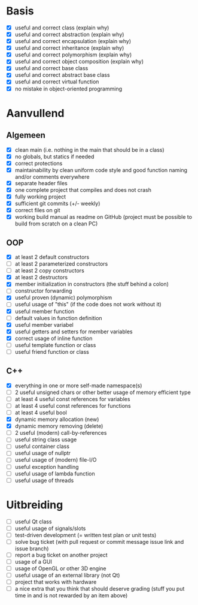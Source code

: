 # Basis
- [x]   useful and correct class (explain why)
- [x]   useful and correct abstraction (explain why)
- [x]   useful and correct encapsulation (explain why)
- [x]   useful and correct inheritance (explain why)
- [x]   useful and correct polymorphism (explain why)
- [x]   useful and correct object composition (explain why)
- [x]   useful and correct base class
- [x]   useful and correct abstract base class
- [x]   useful and correct virtual function
- [x]   no mistake in object-oriented programming

# Aanvullend
## Algemeen

- [x]   clean main (i.e. nothing in the main that should be in a class)
- [x]   no globals, but statics if needed
- [x]   correct protections
- [x]   maintainability by clean uniform code style and good function naming and/or comments everywhere
- [x]   separate header files
- [x]   one complete project that compiles and does not crash
- [x]   fully working project
- [x]   sufficient git commits (+/- weekly)
- [x]   correct files on git
- [x]   working build manual as readme on GitHub (project must be possible to build from scratch on a clean PC)

## OOP

- [x]   at least 2 default constructors
- [ ]   at least 2 parameterized constructors
- [ ]   at least 2 copy constructors
- [x]   at least 2 destructors
- [x]   member initialization in constructors (the stuff behind a colon)
- [ ]   constructor forwarding
- [x]   useful proven (dynamic) polymorphism
- [ ]   useful usage of "this" (if the code does not work without it)
- [x]   useful member function
- [ ]   default values in function definition
- [x]   useful member variabel
- [x]   useful getters and setters for member variables
- [x]   correct usage of inline function
- [ ]   useful template function or class
- [ ]   useful friend function or class

## C++

- [x]   everything in one or more self-made namespace(s)
- [ ]   2 useful unsigned chars or other better usage of memory efficient type
- [ ]   at least 4 useful const references for variables
- [ ]   at least 4 useful const references for functions
- [ ]   at least 4 useful bool
- [x]   dynamic memory allocation (new)
- [x]   dynamic memory removing (delete)
- [ ]   2 useful (modern) call-by-references
- [ ]   useful string class usage
- [ ]   useful container class
- [ ]   useful usage of nullptr
- [ ]   useful usage of (modern) file-I/O
- [ ]   useful exception handling
- [ ]   useful usage of lambda function
- [ ]   useful usage of threads

# Uitbreiding

- [ ]   useful Qt class
- [ ]   useful usage of signals/slots
- [ ]   test-driven development (= written test plan or unit tests)
- [ ]   solve bug ticket (with pull request or commit message issue link and issue branch)
- [ ]   report a bug ticket on another project
- [ ]   usage of a GUI
- [ ]   usage of OpenGL or other 3D engine
- [ ]   useful usage of an external library (not Qt)
- [ ]   project that works with hardware
- [ ]   a nice extra that you think that should deserve grading (stuff you put time in and is not rewarded by an item above)